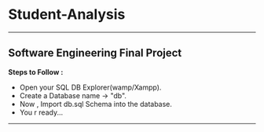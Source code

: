 # Student-Analysis
-----------------------------------
Software Engineering Final Project
--------------------------------------
**Steps to Follow :**
- Open your SQL DB Explorer(wamp/Xampp).
- Create a Database name -> "db".
- Now , Import db.sql Schema into the database.
- You r ready...
--------------------------------------
